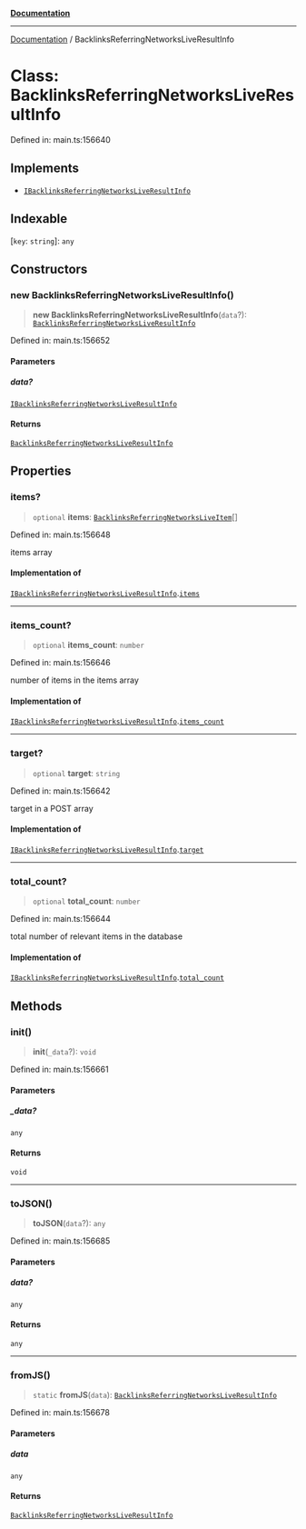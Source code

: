 [**Documentation**](../README.md)

***

[Documentation](../README.md) / BacklinksReferringNetworksLiveResultInfo

# Class: BacklinksReferringNetworksLiveResultInfo

Defined in: main.ts:156640

## Implements

- [`IBacklinksReferringNetworksLiveResultInfo`](../interfaces/IBacklinksReferringNetworksLiveResultInfo.md)

## Indexable

\[`key`: `string`\]: `any`

## Constructors

### new BacklinksReferringNetworksLiveResultInfo()

> **new BacklinksReferringNetworksLiveResultInfo**(`data`?): [`BacklinksReferringNetworksLiveResultInfo`](BacklinksReferringNetworksLiveResultInfo.md)

Defined in: main.ts:156652

#### Parameters

##### data?

[`IBacklinksReferringNetworksLiveResultInfo`](../interfaces/IBacklinksReferringNetworksLiveResultInfo.md)

#### Returns

[`BacklinksReferringNetworksLiveResultInfo`](BacklinksReferringNetworksLiveResultInfo.md)

## Properties

### items?

> `optional` **items**: [`BacklinksReferringNetworksLiveItem`](BacklinksReferringNetworksLiveItem.md)[]

Defined in: main.ts:156648

items array

#### Implementation of

[`IBacklinksReferringNetworksLiveResultInfo`](../interfaces/IBacklinksReferringNetworksLiveResultInfo.md).[`items`](../interfaces/IBacklinksReferringNetworksLiveResultInfo.md#items)

***

### items\_count?

> `optional` **items\_count**: `number`

Defined in: main.ts:156646

number of items in the items array

#### Implementation of

[`IBacklinksReferringNetworksLiveResultInfo`](../interfaces/IBacklinksReferringNetworksLiveResultInfo.md).[`items_count`](../interfaces/IBacklinksReferringNetworksLiveResultInfo.md#items_count)

***

### target?

> `optional` **target**: `string`

Defined in: main.ts:156642

target in a POST array

#### Implementation of

[`IBacklinksReferringNetworksLiveResultInfo`](../interfaces/IBacklinksReferringNetworksLiveResultInfo.md).[`target`](../interfaces/IBacklinksReferringNetworksLiveResultInfo.md#target)

***

### total\_count?

> `optional` **total\_count**: `number`

Defined in: main.ts:156644

total number of relevant items in the database

#### Implementation of

[`IBacklinksReferringNetworksLiveResultInfo`](../interfaces/IBacklinksReferringNetworksLiveResultInfo.md).[`total_count`](../interfaces/IBacklinksReferringNetworksLiveResultInfo.md#total_count)

## Methods

### init()

> **init**(`_data`?): `void`

Defined in: main.ts:156661

#### Parameters

##### \_data?

`any`

#### Returns

`void`

***

### toJSON()

> **toJSON**(`data`?): `any`

Defined in: main.ts:156685

#### Parameters

##### data?

`any`

#### Returns

`any`

***

### fromJS()

> `static` **fromJS**(`data`): [`BacklinksReferringNetworksLiveResultInfo`](BacklinksReferringNetworksLiveResultInfo.md)

Defined in: main.ts:156678

#### Parameters

##### data

`any`

#### Returns

[`BacklinksReferringNetworksLiveResultInfo`](BacklinksReferringNetworksLiveResultInfo.md)
